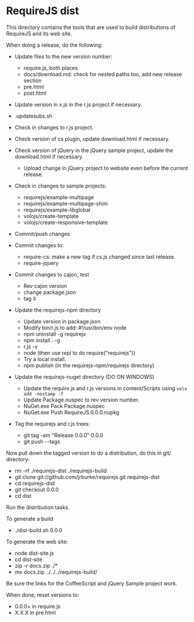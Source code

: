 # RequireJS dist

This directory contains the tools that are used to build distributions of RequireJS and its web site.

When doing a release, do the following:

* Update files to the new version number:
    * require.js, both places
    * docs/download.md: check for nested paths too, add new release section
    * pre.html
    * post.html
* Update version in x.js in the r.js project if necessary.
* .updatesubs.sh
* Check in changes to r.js project.
* Check version of cs plugin, update download.html if necessary.
* Check version of jQuery in the jQuery sample project, update the download.html if necessary.
    * Upload change in jQuery project to website even before the current release.
* Check in changes to sample projects:
  * requirejs/example-multipage
  * requirejs/example-multipage-shim
  * requirejs/example-libglobal
  * volojs/create-template
  * volojs/create-responsive-template

* Commit/push changes
* Commit changes to:
    * require-cs: make a new tag if cs.js changed since last release.
    * require-jquery
* Commit changes to cajon, test
  * Rev cajon version
  * change package.json
  * tag it
* Update the requirejs-npm directory
  * Update version in package.json
  * Modify bin/r.js to add: #!/usr/bin/env node
  * npm uninstall -g requirejs
  * npm install . -g
  * r.js -v
  * node (then use repl to do require("requirejs"))
  * Try a local install.
  * npm publish (in the requirejs-npm/requirejs directory)
* Update the requirejs-nuget directory (DO ON WINDOWS)
  * Update the require.js and r.js versions in content/Scripts using `volo add -nostamp -f`
  * Update Package.nuspec to rev version number.
  * NuGet.exe Pack Package.nuspec
  * NuGet.exe Push RequireJS.0.0.0.nupkg

* Tag the requirejs and r.js trees:
    * git tag -am "Release 0.0.0" 0.0.0
    * git push --tags

Now pull down the tagged version to do a distribution, do this in git/ directory:

* rm -rf ./requirejs-dist ./requirejs-build
* git clone git://github.com/jrburke/requirejs.git requirejs-dist
* cd requirejs-dist
* git checkout 0.0.0
* cd dist

Run the distribution tasks.

To generate a build

* ./dist-build.sh 0.0.0

To generate the web site:

* node dist-site.js
* cd dist-site
* zip -r docs.zip ./*
* mv docs.zip ../../../requirejs-build/

Be sure the links for the CoffeeScript and jQuery Sample project work.

When done, reset versions to:

* 0.0.0+ in require.js
* X.X.X in pre.html
